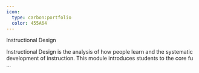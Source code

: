 ```yaml
---
icon:
  type: carbon:portfolio
  color: 455A64
---
```

Instructional Design

Instructional Design is the analysis of how people learn and the systematic development of instruction. This module introduces students to the core fu ... 
